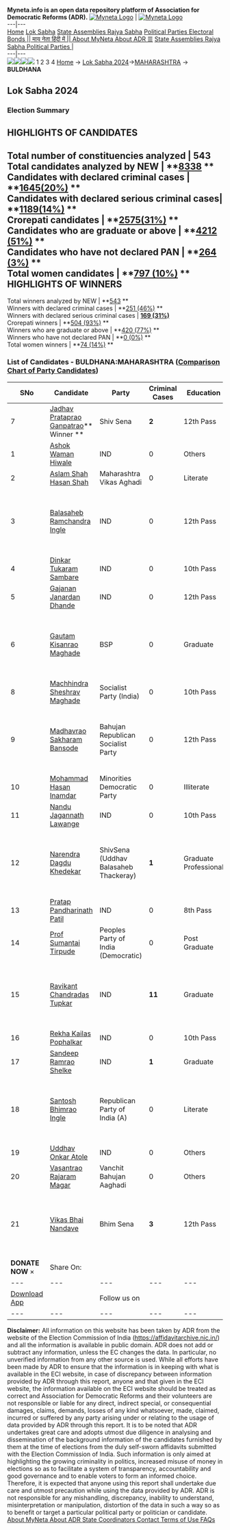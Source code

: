 **Myneta.info is an open data repository platform of Association for Democratic Reforms (ADR).**
[![Myneta Logo](https://www.myneta.info/lib/img/myneta-logo.png)](https://www.myneta.info/) | [![Myneta Logo](https://www.myneta.info/lib/img/adr-logo.png)](https://adrindia.org)  
---|---  
[Home](https://www.myneta.info/) [Lok Sabha](https://www.myneta.info/#ls "Lok Sabha") [ State Assemblies ](https://www.myneta.info/#sa "State Assemblies") [Rajya Sabha](https://www.myneta.info/#rs "Rajya Sabha") [Political Parties ](https://www.myneta.info/party "Political Parties") [ Electoral Bonds ](https://www.myneta.info/electoral_bonds "Electoral Bonds") [ || माय नेता हिंदी में || ](https://translate.google.co.in/translate?prev=hp&hl=en&js=y&u=www.myneta.info&sl=en&tl=hi&history_state0=) [ About MyNeta ](https://adrindia.org/content/about-myneta) [ About ADR ](https://adrindia.org/about-adr/who-we-are) [☰](javascript:void\(0\))
[ State Assemblies ](https://www.myneta.info/#sa "State Assemblies") [ Rajya Sabha ](https://www.myneta.info/#rs "Rajya Sabha") [ Political Parties ](https://www.myneta.info/party "Political Parties")
|   
---|---  
![](https://www.myneta.info/lib/img/banner/banner-1.png)![](https://www.myneta.info/lib/img/banner/banner-2.png)![](https://www.myneta.info/lib/img/banner/banner-3.png)![](https://www.myneta.info/lib/img/banner/banner-4.png)
1  2  3  4 
[Home](https://www.myneta.info/) → [Lok Sabha 2024](https://www.myneta.info/LokSabha2024/)→[MAHARASHTRA](https://www.myneta.info/LokSabha2024/index.php?action=show_constituencies&state_id=21) → **BULDHANA**
### 
## Lok Sabha 2024
###  Election Summary 
HIGHLIGHTS OF CANDIDATES  
---  
Total number of constituencies analyzed |  543   
Total candidates analyzed by NEW | **[8338](https://www.myneta.info/LokSabha2024/index.php?action=summary&subAction=candidates_analyzed&sort=candidate#summary) **  
Candidates with declared criminal cases | **[1645(20%)](https://www.myneta.info/LokSabha2024/index.php?action=summary&subAction=crime&sort=candidate#summary) **  
Candidates with declared serious criminal cases| **[1189(14%)](https://www.myneta.info/LokSabha2024/index.php?action=summary&subAction=serious_crime&sort=candidate#summary) **  
Crorepati candidates | **[2575(31%)](https://www.myneta.info/LokSabha2024/index.php?action=summary&subAction=crorepati&sort=candidate#summary) **  
Candidates who are graduate or above | **[4212 (51%)](https://www.myneta.info/LokSabha2024/index.php?action=summary&subAction=education&sort=candidate#summary) **  
Candidates who have not declared PAN | **[264 (3%)](https://www.myneta.info/LokSabha2024/index.php?action=summary&subAction=without_pan&sort=candidate#summary) **  
Total women candidates | **[797 (10%)](https://www.myneta.info/LokSabha2024/index.php?action=summary&subAction=women_candidate&sort=candidate#summary) **  
HIGHLIGHTS OF WINNERS  
---  
Total winners analyzed by NEW | **[543](https://www.myneta.info/LokSabha2024/index.php?action=summary&subAction=winner_analyzed&sort=candidate#summary) **  
Winners with declared criminal cases | **[251 (46%)](https://www.myneta.info/LokSabha2024/index.php?action=summary&subAction=winner_crime&sort=candidate#summary) **  
Winners with declared serious criminal cases | **[169 (31%)](https://www.myneta.info/LokSabha2024/index.php?action=summary&subAction=winner_serious_crime&sort=candidate#summary)**  
Crorepati winners | **[504 (93%)](https://www.myneta.info/LokSabha2024/index.php?action=summary&subAction=winner_crorepati&sort=candidate#summary) **  
Winners who are graduate or above | **[420 (77%)](https://www.myneta.info/LokSabha2024/index.php?action=summary&subAction=winner_education&sort=candidate#summary) **  
Winners who have not declared PAN | **[0 (0%)](https://www.myneta.info/LokSabha2024/index.php?action=summary&subAction=winner_without_pan&sort=candidate#summary) **  
Total women winners | **[74 (14%)](https://www.myneta.info/LokSabha2024/index.php?action=summary&subAction=winner_women&sort=candidate#summary) **  
### List of Candidates - BULDHANA:MAHARASHTRA ([Comparison Chart of Party Candidates](https://www.myneta.info/LokSabha2024/comparisonchart.php?constituency_id=264))
SNo | Candidate| Party| Criminal Cases| Education| Age| Total Assets| Liabilities  
---|---|---|---|---|---|---|---  
7  | [Jadhav Prataprao Ganpatrao](https://www.myneta.info/LokSabha2024/candidate.php?candidate_id=1958)** Winner ** | Shiv Sena | **2** | 12th Pass| 63 | Rs 16,42,60,448 ~ 16 Crore+ | Rs 14,67,110 ~ 14 Lacs+  
1  | [Ashok Waman Hiwale](https://www.myneta.info/LokSabha2024/candidate.php?candidate_id=3341) | IND | 0 | Others| 62 | Rs 25,45,356 ~ 25 Lacs+ | Rs 1,02,000 ~ 1 Lacs+  
2  | [Aslam Shah Hasan Shah](https://www.myneta.info/LokSabha2024/candidate.php?candidate_id=2401) | Maharashtra Vikas Aghadi | 0 | Literate| 43 | Rs 6,75,900 ~ 6 Lacs+ | Rs 1,00,000 ~ 1 Lacs+  
3  | [Balasaheb Ramchandra Ingle](https://www.myneta.info/LokSabha2024/candidate.php?candidate_id=3344) | IND | 0 | 12th Pass| 49 | ![](https://myneta.info/image_v2.php?myneta_folder=LokSabha2024&candidate_id=3344&col=ta) | ![](https://myneta.info/image_v2.php?myneta_folder=LokSabha2024&candidate_id=3344&col=lia)  
4  | [Dinkar Tukaram Sambare](https://www.myneta.info/LokSabha2024/candidate.php?candidate_id=3343) | IND | 0 | 10th Pass| 72 | Rs 5,26,65,000 ~ 5 Crore+ | Rs 0 ~   
5  | [Gajanan Janardan Dhande](https://www.myneta.info/LokSabha2024/candidate.php?candidate_id=3342) | IND | 0 | 12th Pass| 40 | Rs 1,41,72,000 ~ 1 Crore+ | Rs 1,13,000 ~ 1 Lacs+  
6  | [Gautam Kisanrao Maghade](https://www.myneta.info/LokSabha2024/candidate.php?candidate_id=3334) | BSP | 0 | Graduate| 52 | ![](https://myneta.info/image_v2.php?myneta_folder=LokSabha2024&candidate_id=3334&col=ta) | ![](https://myneta.info/image_v2.php?myneta_folder=LokSabha2024&candidate_id=3334&col=lia)  
8  | [Machhindra Sheshrav Maghade](https://www.myneta.info/LokSabha2024/candidate.php?candidate_id=3336) | Socialist Party (India) | 0 | 10th Pass| 28 | Rs 9,31,000 ~ 9 Lacs+ | Rs 12,70,000 ~ 12 Lacs+  
9  | [Madhavrao Sakharam Bansode](https://www.myneta.info/LokSabha2024/candidate.php?candidate_id=3337) | Bahujan Republican Socialist Party | 0 | 12th Pass| 55 | ![](https://myneta.info/image_v2.php?myneta_folder=LokSabha2024&candidate_id=3337&col=ta) | ![](https://myneta.info/image_v2.php?myneta_folder=LokSabha2024&candidate_id=3337&col=lia)  
10  | [Mohammad Hasan Inamdar](https://www.myneta.info/LokSabha2024/candidate.php?candidate_id=2397) | Minorities Democratic Party | 0 | Illiterate| 38 | Rs 9,00,100 ~ 9 Lacs+ | Rs 39,000 ~ 39 Thou+  
11  | [Nandu Jagannath Lawange](https://www.myneta.info/LokSabha2024/candidate.php?candidate_id=2399) | IND | 0 | 10th Pass| 34 | Rs 9,42,000 ~ 9 Lacs+ | Rs 7,00,000 ~ 7 Lacs+  
12  | [Narendra Dagdu Khedekar](https://www.myneta.info/LokSabha2024/candidate.php?candidate_id=3335) | ShivSena (Uddhav Balasaheb Thackeray) | **1** | Graduate Professional| 58 | ![](https://myneta.info/image_v2.php?myneta_folder=LokSabha2024&candidate_id=3335&col=ta) | ![](https://myneta.info/image_v2.php?myneta_folder=LokSabha2024&candidate_id=3335&col=lia)  
13  | [Pratap Pandharinath Patil](https://www.myneta.info/LokSabha2024/candidate.php?candidate_id=1956) | IND | 0 | 8th Pass| 55 | Rs 3,05,66,016 ~ 3 Crore+ | Rs 6,24,00,000 ~ 6 Crore+  
14  | [Prof Sumantai Tirpude](https://www.myneta.info/LokSabha2024/candidate.php?candidate_id=2400) | Peoples Party of India (Democratic) | 0 | Post Graduate| 72 | Rs 18,96,908 ~ 18 Lacs+ | Rs 0 ~   
15  | [Ravikant Chandradas Tupkar](https://www.myneta.info/LokSabha2024/candidate.php?candidate_id=2395) | IND | **11** | Graduate| 38 | ![](https://myneta.info/image_v2.php?myneta_folder=LokSabha2024&candidate_id=2395&col=ta) | ![](https://myneta.info/image_v2.php?myneta_folder=LokSabha2024&candidate_id=2395&col=lia)  
16  | [Rekha Kailas Pophalkar](https://www.myneta.info/LokSabha2024/candidate.php?candidate_id=1957) | IND | 0 | 10th Pass| 36 | Rs 1,90,850 ~ 1 Lacs+ | Rs 0 ~   
17  | [Sandeep Ramrao Shelke](https://www.myneta.info/LokSabha2024/candidate.php?candidate_id=2396) | IND | **1** | Graduate| 43 | Rs 13,07,79,980 ~ 13 Crore+ | Rs 1,50,86,753 ~ 1 Crore+  
18  | [Santosh Bhimrao Ingle](https://www.myneta.info/LokSabha2024/candidate.php?candidate_id=3340) | Republican Party of India (A) | 0 | Literate| 47 | ![](https://myneta.info/image_v2.php?myneta_folder=LokSabha2024&candidate_id=3340&col=ta) | ![](https://myneta.info/image_v2.php?myneta_folder=LokSabha2024&candidate_id=3340&col=lia)  
19  | [Uddhav Onkar Atole](https://www.myneta.info/LokSabha2024/candidate.php?candidate_id=2398) | IND | 0 | Others| 67 | Rs 95,22,752 ~ 95 Lacs+ | Rs 10,59,802 ~ 10 Lacs+  
20  | [Vasantrao Rajaram Magar](https://www.myneta.info/LokSabha2024/candidate.php?candidate_id=3338) | Vanchit Bahujan Aaghadi | 0 | Others| 61 | Rs 4,30,76,500 ~ 4 Crore+ | Rs 2,44,000 ~ 2 Lacs+  
21  | [Vikas Bhai Nandave](https://www.myneta.info/LokSabha2024/candidate.php?candidate_id=3339) | Bhim Sena | **3** | 12th Pass| 31 | ![](https://myneta.info/image_v2.php?myneta_folder=LokSabha2024&candidate_id=3339&col=ta) | ![](https://myneta.info/image_v2.php?myneta_folder=LokSabha2024&candidate_id=3339&col=lia)  
|  **DONATE NOW** × |  Share On:  | [](https://api.whatsapp.com/send?text=https%3A%2F%2Fmyneta.info%2Fpunjab2022%2Findex.php%3Faction%3Dshow_constituencies%26state_id%3D19) | [](https://www.facebook.com/sharer/sharer.php?u=https%3A%2F%2Fmyneta.info%2Fpunjab2022%2Findex.php%3Faction%3Dshow_constituencies%26state_id%3D19) | [](https://twitter.com/share?url=https%3A%2F%2Fmyneta.info%2Fpunjab2022%2Findex.php%3Faction%3Dshow_constituencies%26state_id%3D19)  
---|---|---|---|---  
| [ Download App ](https://play.google.com/store/apps/details?id=com.webrosoft.myneta1&pcampaignid=pcampaignidMKT-Other-global-all-co-prtnr-py-PartBadge-Mar2515-1) | [](https://play.google.com/store/apps/details?id=com.webrosoft.myneta1&pcampaignid=pcampaignidMKT-Other-global-all-co-prtnr-py-PartBadge-Mar2515-1) |  Follow us on  | [](https://www.facebook.com/adrindia.org/) | [](https://twitter.com/adrspeaks) | [](https://groups.google.com/g/national-election-watch?hl=en&pli=1) | [](https://www.instagram.com/adrspeaks/) | [](https://www.youtube.com/user/adrspeaks) | [](https://sharechat.com/profile/adrspeaks)  
---|---|---|---|---|---|---|---|---  
**Disclaimer:** All information on this website has been taken by ADR from the website of the Election Commission of India (https://affidavitarchive.nic.in/) and all the information is available in public domain. ADR does not add or subtract any information, unless the EC changes the data. In particular, no unverified information from any other source is used. While all efforts have been made by ADR to ensure that the information is in keeping with what is available in the ECI website, in case of discrepancy between information provided by ADR through this report, anyone and that given in the ECI website, the information available on the ECI website should be treated as correct and Association for Democratic Reforms and their volunteers are not responsible or liable for any direct, indirect special, or consequential damages, claims, demands, losses of any kind whatsoever, made, claimed, incurred or suffered by any party arising under or relating to the usage of data provided by ADR through this report. It is to be noted that ADR undertakes great care and adopts utmost due diligence in analysing and dissemination of the background information of the candidates furnished by them at the time of elections from the duly self-sworn affidavits submitted with the Election Commission of India. Such information is only aimed at highlighting the growing criminality in politics, increased misuse of money in elections so as to facilitate a system of transparency, accountability and good governance and to enable voters to form an informed choice. Therefore, it is expected that anyone using this report shall undertake due care and utmost precaution while using the data provided by ADR. ADR is not responsible for any mishandling, discrepancy, inability to understand, misinterpretation or manipulation, distortion of the data in such a way so as to benefit or target a particular political party or politician or candidate. 
[ About MyNeta ](https://adrindia.org/content/about-myneta) [ About ADR ](https://adrindia.org/about-adr/who-we-are) [ State Coordinators ](https://adrindia.org/about-adr/state-coordinators) [ Contact ](https://adrindia.org/contact-us) [ Terms of Use ](https://adrindia.org/content/adr-terms-use) [ FAQs ](https://adrindia.org/content/faqs)
